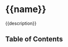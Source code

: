 # {{name}}
{{description}}
<!-- #include badges.md -->

## Table of Contents
<!-- START doctoc -->
<!-- END doctoc -->

<!-- #include requirements.md -->
<!-- #include installation.md -->

[npm]: https://www.npmjs.com/package/{{name}}
[github]: https://github.com/pustovitDmytro/{{name}}